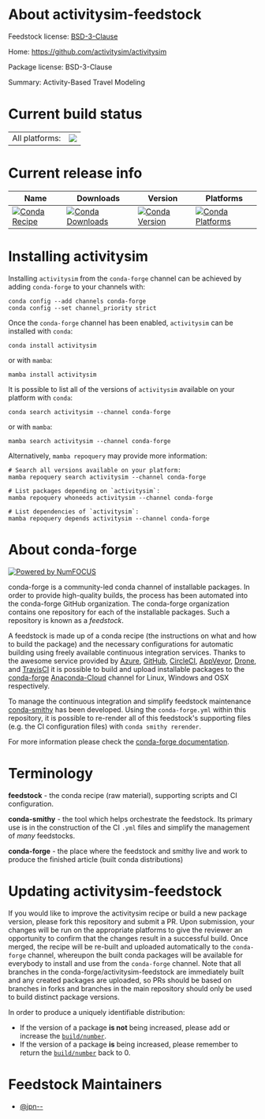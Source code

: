 About activitysim-feedstock
===========================

Feedstock license: [BSD-3-Clause](https://github.com/conda-forge/activitysim-feedstock/blob/main/LICENSE.txt)

Home: https://github.com/activitysim/activitysim

Package license: BSD-3-Clause

Summary: Activity-Based Travel Modeling

Current build status
====================


<table><tr><td>All platforms:</td>
    <td>
      <a href="https://dev.azure.com/conda-forge/feedstock-builds/_build/latest?definitionId=13670&branchName=main">
        <img src="https://dev.azure.com/conda-forge/feedstock-builds/_apis/build/status/activitysim-feedstock?branchName=main">
      </a>
    </td>
  </tr>
</table>

Current release info
====================

| Name | Downloads | Version | Platforms |
| --- | --- | --- | --- |
| [![Conda Recipe](https://img.shields.io/badge/recipe-activitysim-green.svg)](https://anaconda.org/conda-forge/activitysim) | [![Conda Downloads](https://img.shields.io/conda/dn/conda-forge/activitysim.svg)](https://anaconda.org/conda-forge/activitysim) | [![Conda Version](https://img.shields.io/conda/vn/conda-forge/activitysim.svg)](https://anaconda.org/conda-forge/activitysim) | [![Conda Platforms](https://img.shields.io/conda/pn/conda-forge/activitysim.svg)](https://anaconda.org/conda-forge/activitysim) |

Installing activitysim
======================

Installing `activitysim` from the `conda-forge` channel can be achieved by adding `conda-forge` to your channels with:

```
conda config --add channels conda-forge
conda config --set channel_priority strict
```

Once the `conda-forge` channel has been enabled, `activitysim` can be installed with `conda`:

```
conda install activitysim
```

or with `mamba`:

```
mamba install activitysim
```

It is possible to list all of the versions of `activitysim` available on your platform with `conda`:

```
conda search activitysim --channel conda-forge
```

or with `mamba`:

```
mamba search activitysim --channel conda-forge
```

Alternatively, `mamba repoquery` may provide more information:

```
# Search all versions available on your platform:
mamba repoquery search activitysim --channel conda-forge

# List packages depending on `activitysim`:
mamba repoquery whoneeds activitysim --channel conda-forge

# List dependencies of `activitysim`:
mamba repoquery depends activitysim --channel conda-forge
```


About conda-forge
=================

[![Powered by
NumFOCUS](https://img.shields.io/badge/powered%20by-NumFOCUS-orange.svg?style=flat&colorA=E1523D&colorB=007D8A)](https://numfocus.org)

conda-forge is a community-led conda channel of installable packages.
In order to provide high-quality builds, the process has been automated into the
conda-forge GitHub organization. The conda-forge organization contains one repository
for each of the installable packages. Such a repository is known as a *feedstock*.

A feedstock is made up of a conda recipe (the instructions on what and how to build
the package) and the necessary configurations for automatic building using freely
available continuous integration services. Thanks to the awesome service provided by
[Azure](https://azure.microsoft.com/en-us/services/devops/), [GitHub](https://github.com/),
[CircleCI](https://circleci.com/), [AppVeyor](https://www.appveyor.com/),
[Drone](https://cloud.drone.io/welcome), and [TravisCI](https://travis-ci.com/)
it is possible to build and upload installable packages to the
[conda-forge](https://anaconda.org/conda-forge) [Anaconda-Cloud](https://anaconda.org/)
channel for Linux, Windows and OSX respectively.

To manage the continuous integration and simplify feedstock maintenance
[conda-smithy](https://github.com/conda-forge/conda-smithy) has been developed.
Using the ``conda-forge.yml`` within this repository, it is possible to re-render all of
this feedstock's supporting files (e.g. the CI configuration files) with ``conda smithy rerender``.

For more information please check the [conda-forge documentation](https://conda-forge.org/docs/).

Terminology
===========

**feedstock** - the conda recipe (raw material), supporting scripts and CI configuration.

**conda-smithy** - the tool which helps orchestrate the feedstock.
                   Its primary use is in the construction of the CI ``.yml`` files
                   and simplify the management of *many* feedstocks.

**conda-forge** - the place where the feedstock and smithy live and work to
                  produce the finished article (built conda distributions)


Updating activitysim-feedstock
==============================

If you would like to improve the activitysim recipe or build a new
package version, please fork this repository and submit a PR. Upon submission,
your changes will be run on the appropriate platforms to give the reviewer an
opportunity to confirm that the changes result in a successful build. Once
merged, the recipe will be re-built and uploaded automatically to the
`conda-forge` channel, whereupon the built conda packages will be available for
everybody to install and use from the `conda-forge` channel.
Note that all branches in the conda-forge/activitysim-feedstock are
immediately built and any created packages are uploaded, so PRs should be based
on branches in forks and branches in the main repository should only be used to
build distinct package versions.

In order to produce a uniquely identifiable distribution:
 * If the version of a package **is not** being increased, please add or increase
   the [``build/number``](https://docs.conda.io/projects/conda-build/en/latest/resources/define-metadata.html#build-number-and-string).
 * If the version of a package **is** being increased, please remember to return
   the [``build/number``](https://docs.conda.io/projects/conda-build/en/latest/resources/define-metadata.html#build-number-and-string)
   back to 0.

Feedstock Maintainers
=====================

* [@jpn--](https://github.com/jpn--/)

